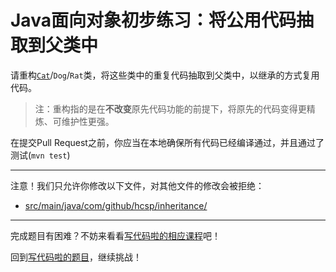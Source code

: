 # Java面向对象初步练习：将公用代码抽取到父类中

请重构[`Cat`](https://github.com/hcsp/refactor-to-base-class/blob/master/src/main/java/com/github/hcsp/inheritance/)/`Dog`/`Rat`类，将这些类中的重复代码抽取到父类中，以继承的方式复用代码。

> 注：重构指的是在**不改变**原先代码功能的前提下，将原先的代码变得更精炼、可维护性更强。

在提交Pull Request之前，你应当在本地确保所有代码已经编译通过，并且通过了测试(`mvn test`)

-----
注意！我们只允许你修改以下文件，对其他文件的修改会被拒绝：
- [src/main/java/com/github/hcsp/inheritance/](https://github.com/hcsp/refactor-to-base-class/blob/master/src/main/java/com/github/hcsp/inheritance/)
-----


完成题目有困难？不妨来看看[写代码啦的相应课程](https://xiedaimala.com/tasks/661cd7ab-7fea-47d0-8e11-555d6fca751d)吧！

回到[写代码啦的题目](https://xiedaimala.com/tasks/661cd7ab-7fea-47d0-8e11-555d6fca751d/quizzes/6c87ef57-7f06-4af2-9112-86dd27ff099d)，继续挑战！
